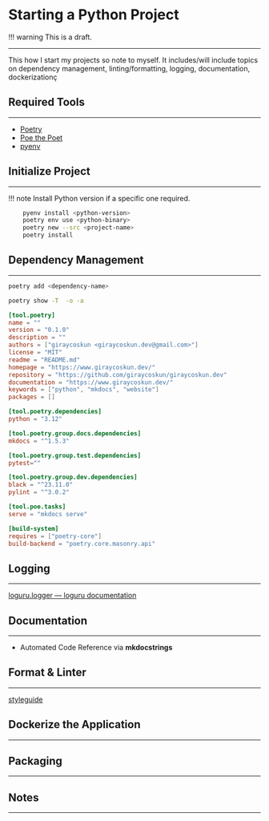 # Starting a Python Project

!!! warning
    This is a draft.

---


This how I start my projects so note to myself. It includes/will include topics on dependency management, linting/formatting, logging, documentation, dockerizationç

## Required Tools
---
- [Poetry](https://python-poetry.org/)
- [Poe the Poet](https://poethepoet.natn.io/index.html#)
- [pyenv](https://github.com/pyenv/pyenv)

## Initialize Project
---
!!! note
    Install Python version if a specific one required.

```zsh
    pyenv install <python-version>
    poetry env use <python-binary>
    poetry new --src <project-name>
    poetry install
```

## Dependency Management
---

```zsh title="Add dependency"
poetry add <dependency-name>
```

```zsh title="Check oudated top packages"
poetry show -T  -o -a  
```

```toml title="Example pyproject.toml"
[tool.poetry]
name = ""
version = "0.1.0"
description = ""
authors = ["giraycoskun <giraycoskun.dev@gmail.com>"]
license = "MIT"
readme = "README.md"
homepage = "https://www.giraycoskun.dev/"
repository = "https://github.com/giraycoskun/giraycoskun.dev"
documentation = "https://www.giraycoskun.dev/"
keywords = ["python", "mkdocs", "website"]
packages = []

[tool.poetry.dependencies]
python = "3.12"

[tool.poetry.group.docs.dependencies]
mkdocs = "^1.5.3"

[tool.poetry.group.test.dependencies]
pytest=""

[tool.poetry.group.dev.dependencies]
black = "^23.11.0"
pylint = "^3.0.2"

[tool.poe.tasks]
serve = "mkdocs serve"

[build-system]
requires = ["poetry-core"]
build-backend = "poetry.core.masonry.api"
```

## Logging
---

[loguru.logger — loguru  documentation](https://loguru.readthedocs.io/en/stable/api/logger.html)

## Documentation
---

- Automated Code Reference via **mkdocstrings**


## Format & Linter
---

[styleguide](https://google.github.io/styleguide/pyguide.html)

## Dockerize the Application
---

## Packaging
---

## Notes
---
